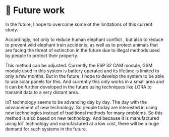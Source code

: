 # 🦣 Future work

In the future, I hope to overcome some of the limitations of this current study.

Accordingly, not only to reduce human elephant conflict , but also to reduce to prevent wild elephant train accidents, as well as to protect animals that are facing the threat of extinction in the future due to illegal methods used by people to protect their property.

This method can be adjusted. Currently the ESP 32 CAM module, GSM module used in this system is battery operated and its lifetime is limited to only a few months. But in the future, I hope to develop the system to be able to use solar panels for this. And currently this only works in a small area and it can be further developed in the future using techniques like LORA to transmit data to a very distant area.

IoT technology seems to be advancing day by day. The day with the advancement of new technology. So people today are interested in using new technologies instead of traditional methods for many problems. So this method is also based on new technology. And because it is manufactured using IoT technology and manufactured at a low cost, there will be a huge demand for such systems in the future.
